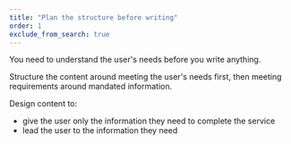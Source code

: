 ```yaml
---
title: "Plan the structure before writing"
order: 1
exclude_from_search: true
---
```


You need to understand the user's needs before you write anything.

Structure the content around meeting the user's needs first, then meeting requirements around mandated information.

Design content to:
- give the user only the information they need to complete the service
- lead the user to the information they need

